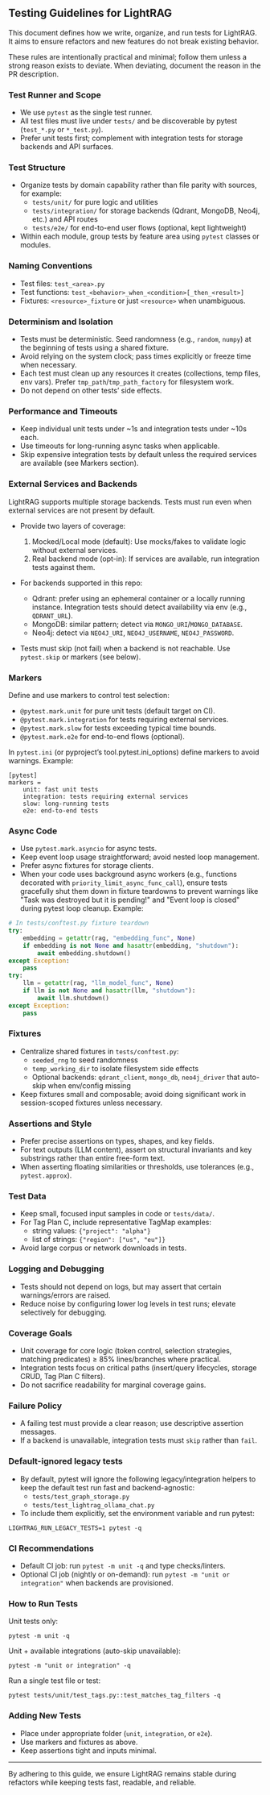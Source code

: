 ## Testing Guidelines for LightRAG

This document defines how we write, organize, and run tests for LightRAG. It aims to ensure refactors and new features do not break existing behavior.

These rules are intentionally practical and minimal; follow them unless a strong reason exists to deviate. When deviating, document the reason in the PR description.

### Test Runner and Scope
- We use `pytest` as the single test runner.
- All test files must live under `tests/` and be discoverable by pytest (`test_*.py` or `*_test.py`).
- Prefer unit tests first; complement with integration tests for storage backends and API surfaces.

### Test Structure
- Organize tests by domain capability rather than file parity with sources, for example:
  - `tests/unit/` for pure logic and utilities
  - `tests/integration/` for storage backends (Qdrant, MongoDB, Neo4j, etc.) and API routes
  - `tests/e2e/` for end-to-end user flows (optional, kept lightweight)
- Within each module, group tests by feature area using `pytest` classes or modules.

### Naming Conventions
- Test files: `test_<area>.py`
- Test functions: `test_<behavior>_when_<condition>[_then_<result>]`
- Fixtures: `<resource>_fixture` or just `<resource>` when unambiguous.

### Determinism and Isolation
- Tests must be deterministic. Seed randomness (e.g., `random`, `numpy`) at the beginning of tests using a shared fixture.
- Avoid relying on the system clock; pass times explicitly or freeze time when necessary.
- Each test must clean up any resources it creates (collections, temp files, env vars). Prefer `tmp_path`/`tmp_path_factory` for filesystem work.
- Do not depend on other tests’ side effects.

### Performance and Timeouts
- Keep individual unit tests under ~1s and integration tests under ~10s each.
- Use timeouts for long-running async tasks when applicable.
- Skip expensive integration tests by default unless the required services are available (see Markers section).

### External Services and Backends
LightRAG supports multiple storage backends. Tests must run even when external services are not present by default.

- Provide two layers of coverage:
  1) Mocked/Local mode (default): Use mocks/fakes to validate logic without external services.
  2) Real backend mode (opt-in): If services are available, run integration tests against them.

- For backends supported in this repo:
  - Qdrant: prefer using an ephemeral container or a locally running instance. Integration tests should detect availability via env (e.g., `QDRANT_URL`).
  - MongoDB: similar pattern; detect via `MONGO_URI`/`MONGO_DATABASE`.
  - Neo4j: detect via `NEO4J_URI`, `NEO4J_USERNAME`, `NEO4J_PASSWORD`.

- Tests must skip (not fail) when a backend is not reachable. Use `pytest.skip` or markers (see below).

### Markers
Define and use markers to control test selection:
- `@pytest.mark.unit` for pure unit tests (default target on CI).
- `@pytest.mark.integration` for tests requiring external services.
- `@pytest.mark.slow` for tests exceeding typical time bounds.
- `@pytest.mark.e2e` for end-to-end flows (optional).

In `pytest.ini` (or pyproject’s tool.pytest.ini_options) define markers to avoid warnings. Example:
```
[pytest]
markers =
    unit: fast unit tests
    integration: tests requiring external services
    slow: long-running tests
    e2e: end-to-end tests
```

### Async Code
- Use `pytest.mark.asyncio` for async tests.
- Keep event loop usage straightforward; avoid nested loop management.
- Prefer async fixtures for storage clients.
- When your code uses background async workers (e.g., functions decorated with `priority_limit_async_func_call`), ensure tests gracefully shut them down in fixture teardowns to prevent warnings like "Task was destroyed but it is pending!" and "Event loop is closed" during pytest loop cleanup. Example:

```python
# In tests/conftest.py fixture teardown
try:
    embedding = getattr(rag, "embedding_func", None)
    if embedding is not None and hasattr(embedding, "shutdown"):
        await embedding.shutdown()
except Exception:
    pass
try:
    llm = getattr(rag, "llm_model_func", None)
    if llm is not None and hasattr(llm, "shutdown"):
        await llm.shutdown()
except Exception:
    pass
```

### Fixtures
- Centralize shared fixtures in `tests/conftest.py`:
  - `seeded_rng` to seed randomness
  - `temp_working_dir` to isolate filesystem side effects
  - Optional backends: `qdrant_client`, `mongo_db`, `neo4j_driver` that auto-skip when env/config missing
- Keep fixtures small and composable; avoid doing significant work in session-scoped fixtures unless necessary.

### Assertions and Style
- Prefer precise assertions on types, shapes, and key fields.
- For text outputs (LLM content), assert on structural invariants and key substrings rather than entire free-form text.
- When asserting floating similarities or thresholds, use tolerances (e.g., `pytest.approx`).

### Test Data
- Keep small, focused input samples in code or `tests/data/`.
- For Tag Plan C, include representative TagMap examples:
  - string values: `{"project": "alpha"}`
  - list of strings: `{"region": ["us", "eu"]}`
- Avoid large corpus or network downloads in tests.

### Logging and Debugging
- Tests should not depend on logs, but may assert that certain warnings/errors are raised.
- Reduce noise by configuring lower log levels in test runs; elevate selectively for debugging.

### Coverage Goals
- Unit coverage for core logic (token control, selection strategies, matching predicates) ≥ 85% lines/branches where practical.
- Integration tests focus on critical paths (insert/query lifecycles, storage CRUD, Tag Plan C filters).
- Do not sacrifice readability for marginal coverage gains.

### Failure Policy
- A failing test must provide a clear reason; use descriptive assertion messages.
- If a backend is unavailable, integration tests must `skip` rather than `fail`.

### Default-ignored legacy tests
- By default, pytest will ignore the following legacy/integration helpers to keep the default test run fast and backend-agnostic:
  - `tests/test_graph_storage.py`
  - `tests/test_lightrag_ollama_chat.py`
- To include them explicitly, set the environment variable and run pytest:
```
LIGHTRAG_RUN_LEGACY_TESTS=1 pytest -q
```

### CI Recommendations
- Default CI job: run `pytest -m unit -q` and type checks/linters.
- Optional CI job (nightly or on-demand): run `pytest -m "unit or integration"` when backends are provisioned.

### How to Run Tests
Unit tests only:
```
pytest -m unit -q
```

Unit + available integrations (auto-skip unavailable):
```
pytest -m "unit or integration" -q
```

Run a single test file or test:
```
pytest tests/unit/test_tags.py::test_matches_tag_filters -q
```

### Adding New Tests
- Place under appropriate folder (`unit`, `integration`, or `e2e`).
- Use markers and fixtures as above.
- Keep assertions tight and inputs minimal.

---
By adhering to this guide, we ensure LightRAG remains stable during refactors while keeping tests fast, readable, and reliable.


